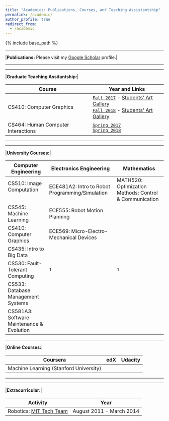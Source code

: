 ```yaml
---
title: "Academics: Publications, Courses, and Teaching Assistantship"
permalink: /academic/
author_profile: true
redirect_from:
  - /academic
---
```


{% include base_path %}

*****************

|**Publications:** Please visit my [Google Scholar](https://scholar.google.com/citations?user=O3IPYzIAAAAJ&hl=en) profile.|


*****************

*****************


|**Graduate Teaching Assitantship:**|

| Course | Year and Links |
| ------------- | ------------- |
| CS410: Computer Graphics  | [`Fall 2017`](https://www.cs.colostate.edu/~cs410/yr2017fa/) - [Students' Art Gallery](https://gurumulay.github.io/images/500x300.png) <br> [`Fall 2018`](https://www.cs.colostate.edu/~cs410/yr2018fa/) - [Students' Art Gallery](https://gurumulay.github.io/images/500x300.png)      |
| CS464: Human Computer Interactions | [`Spring 2017`](https://www.cs.colostate.edu/~cs464/yr2017sp/) <br> [`Spring 2018`](https://www.cs.colostate.edu/~cs464/yr2018sp/)        |


*****************

*****************


|**University Courses:**|

| Computer Engineering | Electronics Engineering  | Mathematics |
| --------- | ------------- | ----- |
| CS510: Image Computation &nbsp; &nbsp; &nbsp; &nbsp; &nbsp;   | ECE481A2: Intro to Robot Programming/Simulation       | MATH520: Optimization Methods: Control & Communication |
| CS545: Machine Learning                                       | ECE555: Robot Motion Planning                         |                       |
| CS410: Computer Graphics                                      | ECE569: Micro-Electro-Mechanical Devices              |                       |
| CS435: Intro to Big Data                                      |                                                       |                       |
| CS530: Fault-Tolerant Computing                               | `1`                                                   | `1`                   |
| CS533: Database Management Systems                            |                                                       |                       |
| CS581A3: Software Maintenance & Evolution                     |                       |                                       |

*************************

|**Online Courses:**|

| Coursera | edX  | Udacity |
| --------- | ------------- | -------- |
| Machine Learning (Stanford University)  |  |  |


*****************

*****************


|**Extracurricular:**|

| Activity | Year |
| ------------ | ------------- |
| Robotics: [MIT Tech Team](robocon.in) | August 2011 - March 2014 |



